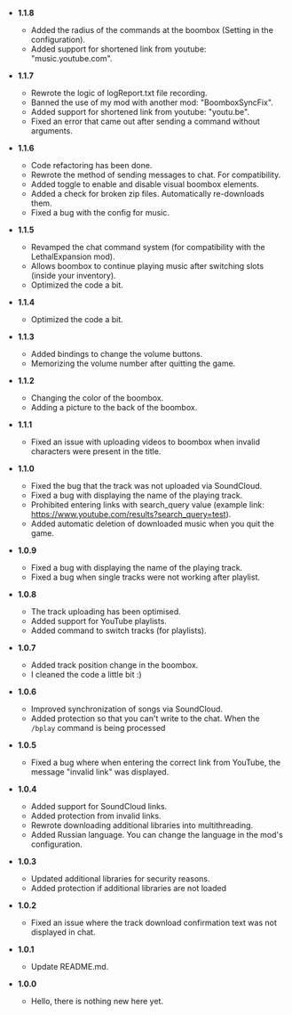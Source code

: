 -   **1.1.8**

	-	Added the radius of the commands at the boombox (Setting in the configuration).
	-	Added support for shortened link from youtube: "music.youtube.com".

-   **1.1.7**

	-	Rewrote the logic of logReport.txt file recording.
	-	Banned the use of my mod with another mod: "BoomboxSyncFix".
	-	Added support for shortened link from youtube: "youtu.be".
	-	Fixed an error that came out after sending a command without arguments.

-   **1.1.6**

	-	Code refactoring has been done.
	-	Rewrote the method of sending messages to chat. For compatibility.
	-	Added toggle to enable and disable visual boombox elements.
	-	Added a check for broken zip files. Automatically re-downloads them.
	-	Fixed a bug with the config for music.

-   **1.1.5**

	-	Revamped the chat command system (for compatibility with the LethalExpansion mod).
	-	Allows boombox to continue playing music after switching slots (inside your inventory).
	-	Optimized the code a bit.

-   **1.1.4**

	-	Optimized the code a bit.

-   **1.1.3**

	-	Added bindings to change the volume buttons.
	-	Memorizing the volume number after quitting the game.

-   **1.1.2**

	-	Changing the color of the boombox.
	-	Adding a picture to the back of the boombox.

-   **1.1.1**

	-	Fixed an issue with uploading videos to boombox when invalid characters were present in the title.

-   **1.1.0**

	-	Fixed the bug that the track was not uploaded via SoundCloud.
	-	Fixed a bug with displaying the name of the playing track.
	-	Prohibited entering links with search_query value (example link: https://www.youtube.com/results?search_query=test).
	-	Added automatic deletion of downloaded music when you quit the game.

-   **1.0.9**

	-	Fixed a bug with displaying the name of the playing track.
	-	Fixed a bug when single tracks were not working after playlist.

-   **1.0.8**

	-	The track uploading has been optimised.
	-	Added support for YouTube playlists.
	-	Added command to switch tracks (for playlists).

-   **1.0.7**

	-	Added track position change in the boombox.
	-	I cleaned the code a little bit :)

-   **1.0.6**

	-	Improved synchronization of songs via SoundCloud.
	-	Added protection so that you can't write to the chat. When the `/bplay` command is being processed

-   **1.0.5**

	-	Fixed a bug where when entering the correct link from YouTube, the message "invalid link" was displayed.

-   **1.0.4**

	-	Added support for SoundCloud links.
	-	Added protection from invalid links.
    -   Rewrote downloading additional libraries into multithreading.
	- 	Added Russian language. You can change the language in the mod's configuration.

-   **1.0.3**

    -   Updated additional libraries for security reasons.
	- 	Added protection if additional libraries are not loaded

-   **1.0.2**

    -   Fixed an issue where the track download confirmation text was not displayed in chat.

-   **1.0.1**

    -   Update README.md.

-   **1.0.0**

    -   Hello, there is nothing new here yet.
